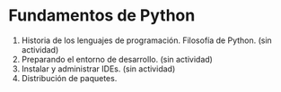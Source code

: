 # Fundamentos de Python

1. Historia de los lenguajes de programación. Filosofía de Python. (sin actividad)
2. Preparando el entorno de desarrollo. (sin actividad)
3. Instalar y administrar IDEs. (sin actividad)
4. Distribución de paquetes.